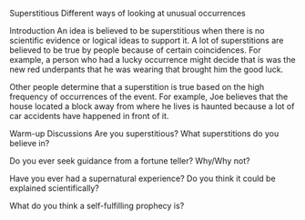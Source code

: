 Superstitious
Different ways of looking at unusual occurrences

Introduction
An idea is believed to be superstitious when there is no scientific evidence or logical ideas to support it.
A lot of superstitions are believed to be true by people because of certain coincidences. For example, a person who had a lucky occurrence might decide that is was the new red underpants that he was wearing that brought him the good luck.

Other people determine that a superstition is true based on the high frequency of occurrences of the event. For example, Joe believes that the house located a block away from where he lives is haunted because a lot of car accidents have happened in front of it.


Warm-up Discussions
Are you superstitious? What superstitions do you believe in?

Do you ever seek guidance from a fortune teller? Why/Why not?

Have you ever had a supernatural experience? Do you think it could be explained scientifically?

What do you think a self-fulfilling prophecy is?



